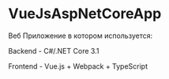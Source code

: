 # VueJsAspNetCoreApp

Веб Приложение в котором используется:

Backend - C#/.NET Core 3.1

Frontend - Vue.js + Webpack + TypeScript
